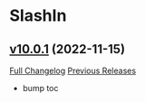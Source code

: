 # SlashIn

## [v10.0.1](https://github.com/funkydude/SlashIn/tree/v10.0.1) (2022-11-15)
[Full Changelog](https://github.com/funkydude/SlashIn/compare/v10.0.0...v10.0.1) [Previous Releases](https://github.com/funkydude/SlashIn/releases)

- bump toc  
